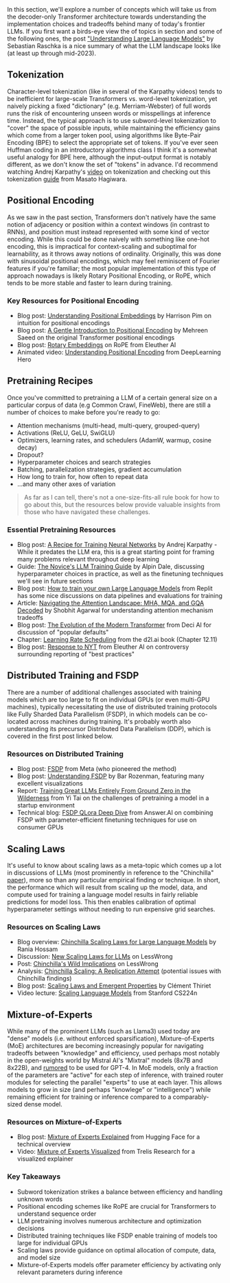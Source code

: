 <div class="key-concept">
  In this section, we'll explore a number of concepts which will take us from the decoder-only Transformer architecture towards understanding the implementation choices and tradeoffs behind many of today's frontier LLMs. If you first want a birds-eye view the of topics in section and some of the following ones, the post <a href="https://magazine.sebastianraschka.com/p/understanding-large-language-models">"Understanding Large Language Models"</a> by Sebastian Raschka is a nice summary of what the LLM landscape looks like (at least up through mid-2023).
</div>

<h2 id="tokenization">
  <span class="heading-text">Tokenization</span>
</h2>

<p>Character-level tokenization (like in several of the Karpathy videos) tends to be inefficient for large-scale Transformers vs. word-level tokenization, yet naively picking a fixed "dictionary" (e.g. Merriam-Webster) of full words runs the risk of encountering unseen words or misspellings at inference time. Instead, the typical approach is to use subword-level tokenization to "cover" the space of possible inputs, while maintaining the efficiency gains which come from a larger token pool, using algorithms like Byte-Pair Encoding (BPE) to select the appropriate set of tokens. If you've ever seen Huffman coding in an introductory algorithms class I think it's a somewhat useful analogy for BPE here, although the input-output format is notably different, as we don't know the set of "tokens" in advance. I'd recommend watching Andrej Karpathy's <a href="https://www.youtube.com/watch?v=zduSFxRajkE">video</a> on tokenization and checking out this tokenization <a href="https://blog.octanove.org/guide-to-subword-tokenization/">guide</a> from Masato Hagiwara.</p>

<h2 id="positional-encoding">
  <span class="heading-text">Positional Encoding</span>
</h2>

<p>As we saw in the past section, Transformers don't natively have the same notion of adjacency or position within a context windows (in contrast to RNNs), and position must instead represented with some kind of vector encoding. While this could be done naively with something like one-hot encoding, this is impractical for context-scaling and suboptimal for learnability, as it throws away notions of ordinality. Originally, this was done with sinusoidal positional encodings, which may feel reminiscent of Fourier features if you're familiar; the most popular implementation of this type of approach nowadays is likely Rotary Positional Encoding, or RoPE, which tends to be more stable and faster to learn during training.</p>

<div class="resource-links">
  <h3>Key Resources for Positional Encoding</h3>
  <ul>
    <li>Blog post: <a href="https://harrisonpim.com/blog/understanding-positional-embeddings-in-transformer-models">Understanding Positional Embeddings</a> by Harrison Pim on intuition for positional encodings</li>
    <li>Blog post: <a href="https://machinelearningmastery.com/a-gentle-introduction-to-positional-encoding-in-transformer-models-part-1/">A Gentle Introduction to Positional Encoding</a> by Mehreen Saeed on the original Transformer positional encodings</li>
    <li>Blog post: <a href="https://blog.eleuther.ai/rotary-embeddings/">Rotary Embeddings</a> on RoPE from Eleuther AI</li>
    <li>Animated video: <a href="https://www.youtube.com/watch?v=GQPOtyITy54">Understanding Positional Encoding</a> from DeepLearning Hero</li>
  </ul>
</div>

<h2 id="pretraining-recipes">
  <span class="heading-text">Pretraining Recipes</span>
</h2>

<p>Once you've committed to pretraining a LLM of a certain general size on a particular corpus of data (e.g Common Crawl, FineWeb), there are still a number of choices to make before you're ready to go:</p>

<ul>
  <li>Attention mechanisms (multi-head, multi-query, grouped-query)</li>
  <li>Activations (ReLU, GeLU, SwiGLU)</li>
  <li>Optimizers, learning rates, and schedulers (AdamW, warmup, cosine decay)</li>
  <li>Dropout?</li>
  <li>Hyperparameter choices and search strategies</li>
  <li>Batching, parallelization strategies, gradient accumulation</li>
  <li>How long to train for, how often to repeat data</li>
  <li>...and many other axes of variation</li>
</ul>

<blockquote>
  As far as I can tell, there's not a one-size-fits-all rule book for how to go about this, but the resources below provide valuable insights from those who have navigated these challenges.
</blockquote>

<div class="resource-links">
  <h3>Essential Pretraining Resources</h3>
  <ul>
    <li>Blog post: <a href="https://karpathy.github.io/2019/04/25/recipe/">A Recipe for Training Neural Networks</a> by Andrej Karpathy - While it predates the LLM era, this is a great starting point for framing many problems relevant throughout deep learning</li>
    <li>Guide: <a href="https://rentry.org/llm-training">The Novice's LLM Training Guide</a> by Alpin Dale, discussing hyperparameter choices in practice, as well as the finetuning techniques we'll see in future sections</li>
    <li>Blog post: <a href="https://blog.replit.com/llm-training">How to train your own Large Language Models</a> from Replit has some nice discussions on data pipelines and evaluations for training</li>
    <li>Article: <a href="https://iamshobhitagarwal.medium.com/navigating-the-attention-landscape-mha-mqa-and-gqa-decoded-288217d0a7d1">Navigating the Attention Landscape: MHA, MQA, and GQA Decoded</a> by Shobhit Agarwal for understanding attention mechanism tradeoffs</li>
    <li>Blog post: <a href="https://deci.ai/blog/evolution-of-modern-transformer-swiglu-rope-gqa-attention-is-all-you-need/">The Evolution of the Modern Transformer</a> from Deci AI for discussion of "popular defaults"</li>
    <li>Chapter: <a href="https://d2l.ai/chapter_optimization/lr-scheduler.html">Learning Rate Scheduling</a> from the d2l.ai book (Chapter 12.11)</li>
    <li>Blog post: <a href="https://blog.eleuther.ai/nyt-yi-34b-response/">Response to NYT</a> from Eleuther AI on controversy surrounding reporting of "best practices"</li>
  </ul>
</div>

<h2 id="distributed-training">
  <span class="heading-text">Distributed Training and FSDP</span>
</h2>

<p>There are a number of additional challenges associated with training models which are too large to fit on individual GPUs (or even multi-GPU machines), typically necessitating the use of distributed training protocols like Fully Sharded Data Parallelism (FSDP), in which models can be co-located across machines during training. It's probably worth also understanding its precursor Distributed Data Parallelism (DDP), which is covered in the first post linked below.</p>

<div class="resource-links">
  <h3>Resources on Distributed Training</h3>
  <ul>
    <li>Blog post: <a href="https://engineering.fb.com/2021/07/15/open-source/fsdp/">FSDP</a> from Meta (who pioneered the method)</li>
    <li>Blog post: <a href="https://blog.clika.io/fsdp-1/">Understanding FSDP</a> by Bar Rozenman, featuring many excellent visualizations</li>
    <li>Report: <a href="https://www.yitay.net/blog/training-great-llms-entirely-from-ground-zero-in-the-wilderness">Training Great LLMs Entirely From Ground Zero in the Wilderness</a> from Yi Tai on the challenges of pretraining a model in a startup environment</li>
    <li>Technical blog: <a href="https://www.answer.ai/posts/2024-03-14-fsdp-qlora-deep-dive.html">FSDP QLora Deep Dive</a> from Answer.AI on combining FSDP with parameter-efficient finetuning techniques for use on consumer GPUs</li>
  </ul>
</div>

<h2 id="scaling-laws">
  <span class="heading-text">Scaling Laws</span>
</h2>

<p>It's useful to know about scaling laws as a meta-topic which comes up a lot in discussions of LLMs (most prominently in reference to the "Chinchilla" <a href="https://arxiv.org/abs/2203.15556">paper</a>), more so than any particular empirical finding or technique. In short, the performance which will result from scaling up the model, data, and compute used for training a language model results in fairly reliable predictions for model loss. This then enables calibration of optimal hyperparameter settings without needing to run expensive grid searches.</p>

<div class="resource-links">
  <h3>Resources on Scaling Laws</h3>
  <ul>
    <li>Blog overview: <a href="https://medium.com/@raniahossam/chinchilla-scaling-laws-for-large-language-models-llms-40c434e4e1c1">Chinchilla Scaling Laws for Large Language Models</a> by Rania Hossam</li>
    <li>Discussion: <a href="https://www.lesswrong.com/posts/midXmMb2Xg37F2Kgn/new-scaling-laws-for-large-language-models">New Scaling Laws for LLMs</a> on LessWrong</li>
    <li>Post: <a href="https://www.lesswrong.com/posts/6Fpvch8RR29qLEWNH/chinchilla-s-wild-implications">Chinchilla's Wild Implications</a> on LessWrong</li>
    <li>Analysis: <a href="https://epochai.org/blog/chinchilla-scaling-a-replication-attempt">Chinchilla Scaling: A Replication Attempt</a> (potential issues with Chinchilla findings)</li>
    <li>Blog post: <a href="https://cthiriet.com/blog/scaling-laws">Scaling Laws and Emergent Properties</a> by Clément Thiriet</li>
    <li>Video lecture: <a href="https://www.youtube.com/watch?v=UFem7xa3Q2Q">Scaling Language Models</a> from Stanford CS224n</li>
  </ul>
</div>

<h2 id="mixture-of-experts">
  <span class="heading-text">Mixture-of-Experts</span>
</h2>

<p>While many of the prominent LLMs (such as Llama3) used today are "dense" models (i.e. without enforced sparsification), Mixture-of-Experts (MoE) architectures are becoming increasingly popular for navigating tradeoffs between "knowledge" and efficiency, used perhaps most notably in the open-weights world by Mistral AI's "Mixtral" models (8x7B and 8x22B), and <a href="https://the-decoder.com/gpt-4-architecture-datasets-costs-and-more-leaked/">rumored</a> to be used for GPT-4. In MoE models, only a fraction of the parameters are "active" for each step of inference, with trained router modules for selecting the parallel "experts" to use at each layer. This allows models to grow in size (and perhaps "knowlege" or "intelligence") while remaining efficient for training or inference compared to a comparably-sized dense model.</p>

<div class="resource-links">
  <h3>Resources on Mixture-of-Experts</h3>
  <ul>
    <li>Blog post: <a href="https://huggingface.co/blog/moe">Mixture of Experts Explained</a> from Hugging Face for a technical overview</li>
    <li>Video: <a href="https://www.youtube.com/watch?v=0U_65fLoTq0">Mixture of Experts Visualized</a> from Trelis Research for a visualized explainer</li>
  </ul>
</div>

<div class="summary-section">
  <h3>Key Takeaways</h3>
  <ul>
    <li>Subword tokenization strikes a balance between efficiency and handling unknown words</li>
    <li>Positional encoding schemes like RoPE are crucial for Transformers to understand sequence order</li>
    <li>LLM pretraining involves numerous architecture and optimization decisions</li>
    <li>Distributed training techniques like FSDP enable training of models too large for individual GPUs</li>
    <li>Scaling laws provide guidance on optimal allocation of compute, data, and model size</li>
    <li>Mixture-of-Experts models offer parameter efficiency by activating only relevant parameters during inference</li>
  </ul>
</div>

<script>
    window.prevSection = "/content/handbooks/generative-ai/section2/";
    window.nextSection = "/content/handbooks/generative-ai/section4/";
</script>
